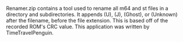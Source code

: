 Renamer.zip contains a tool used to rename all m64 and st files in a directory and subdirectories.
It appends (U), (J), (Ghost), or (Unknown) after the filename, before the file extension. This is based
off of the recorded ROM's CRC value. This application was written by TimeTravelPenguin.
